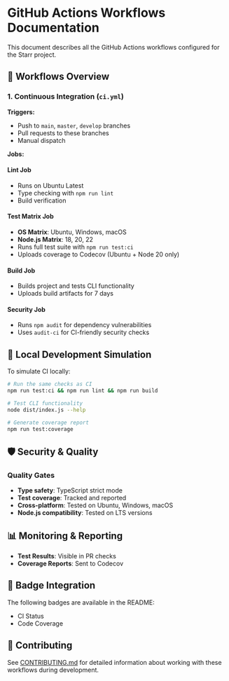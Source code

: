 # GitHub Actions Workflows Documentation

This document describes all the GitHub Actions workflows configured for the Starr project.

## 🔄 Workflows Overview

### 1. Continuous Integration (`ci.yml`)

**Triggers:**
- Push to `main`, `master`, `develop` branches
- Pull requests to these branches
- Manual dispatch

**Jobs:**

#### Lint Job
- Runs on Ubuntu Latest
- Type checking with `npm run lint`
- Build verification

#### Test Matrix Job
- **OS Matrix**: Ubuntu, Windows, macOS
- **Node.js Matrix**: 18, 20, 22
- Runs full test suite with `npm run test:ci`
- Uploads coverage to Codecov (Ubuntu + Node 20 only)

#### Build Job
- Builds project and tests CLI functionality
- Uploads build artifacts for 7 days

#### Security Job
- Runs `npm audit` for dependency vulnerabilities
- Uses `audit-ci` for CI-friendly security checks

## 🔧 Local Development Simulation

To simulate CI locally:

```bash
# Run the same checks as CI
npm run test:ci && npm run lint && npm run build

# Test CLI functionality
node dist/index.js --help

# Generate coverage report
npm run test:coverage
```

## 🛡️ Security & Quality

### Quality Gates
- **Type safety**: TypeScript strict mode
- **Test coverage**: Tracked and reported
- **Cross-platform**: Tested on Ubuntu, Windows, macOS
- **Node.js compatibility**: Tested on LTS versions

## 📊 Monitoring & Reporting

- **Test Results**: Visible in PR checks
- **Coverage Reports**: Sent to Codecov

## 🔗 Badge Integration

The following badges are available in the README:
- CI Status
- Code Coverage

## 🤝 Contributing

See [CONTRIBUTING.md](CONTRIBUTING.md) for detailed information about working with these workflows during development.
